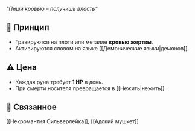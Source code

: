 *"Пиши кровью – получишь власть"*

## 📜 Принцип
- Гравируются на плоти или металле **кровью жертвы**.
- Активируются словом на языке [[Демонические языки|демонов]].

## ⚠️ Цена
- Каждая руна требует **1 HP** в день.
- При смерти носителя превращается в [[Нежить|нежить]].

## 🔗 Связанное
[[Некромантия Сильверлейка]], [[Адский мушкет]]